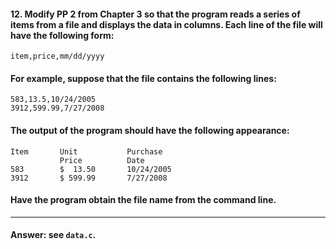 #### 12. Modify PP 2 from Chapter 3 so that the program reads a series of items from a file and displays the data in columns. Each line of the file will have the following form:

`item,price,mm/dd/yyyy`

#### For example, suppose that the file contains the following lines:

```
583,13.5,10/24/2005
3912,599.99,7/27/2008
```

#### The output of the program should have the following appearance:

```
Item       Unit           Purchase
           Price          Date
583        $  13.50       10/24/2005
3912       $ 599.99       7/27/2008
```

#### Have the program obtain the file name from the command line.

---

#### Answer: see `data.c`.
